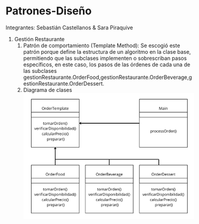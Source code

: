 # Patrones-Diseño
Integrantes: Sebastián Castellanos & Sara Piraquive

1. Gestión Restaurante
   1. Patrón de comportamiento (Template Method): Se escogió este patrón porque define la estructura de un algoritmo en la clase base, permitiendo que las subclases implementen o sobrescriban pasos específicos, en este caso, los pasos de las órdenes de cada una de las subclases gestionRestaurante.OrderFood,gestionRestaurante.OrderBeverage,gestionRestaurante.OrderDessert.
   2. Diagrama de clases ![img.png](img.png)